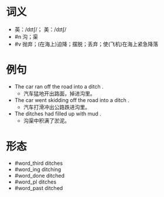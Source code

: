 # 词义
- 英：/dɪtʃ/； 美：/dɪtʃ/
- #n 沟；渠
- #v 抛弃；(在海上)迫降；摆脱；丢弃；使(飞机)在海上紧急降落
# 例句
- The car ran off the road into a ditch .
	- 汽车猛地开出路面，掉进沟里。
- The car went skidding off the road into a ditch .
	- 汽车打滑冲出公路跌进沟里。
- The ditches had filled up with mud .
	- 沟渠中积满了淤泥。
# 形态
- #word_third ditches
- #word_ing ditching
- #word_done ditched
- #word_pl ditches
- #word_past ditched
